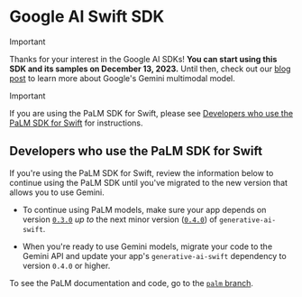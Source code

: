 # Google AI Swift SDK

> [!IMPORTANT]
> Thanks for your interest in the Google AI SDKs! **You can start using this SDK and its samples on December 13, 2023.** Until then, check out our [blog post](https://blog.google/technology/ai/google-gemini-ai/) to learn more about Google's Gemini multimodal model.

> [!IMPORTANT]
> If you are using the PaLM SDK for Swift, please see [Developers who use the PaLM SDK for Swift](#developers-who-use-the-palm-sdk-for-swift) for instructions.

## Developers who use the PaLM SDK for Swift

​​If you're using the PaLM SDK for Swift, review the information below to continue using the PaLM SDK until you've migrated to the new version that allows you to use Gemini.

- To continue using PaLM models, make sure your app depends on version [`0.3.0`](https://github.com/google/generative-ai-swift/releases/tag/0.3.0) _up to_ the next minor version ([`0.4.0`](https://github.com/google/generative-ai-swift/releases/tag/0.4.0)) of `generative-ai-swift`.

- When you're ready to use Gemini models, migrate your code to the Gemini API and update your app's `generative-ai-swift` dependency to version `0.4.0` or higher.

To see the PaLM documentation and code, go to the [`palm` branch](https://github.com/google/generative-ai-swift/tree/palm).
